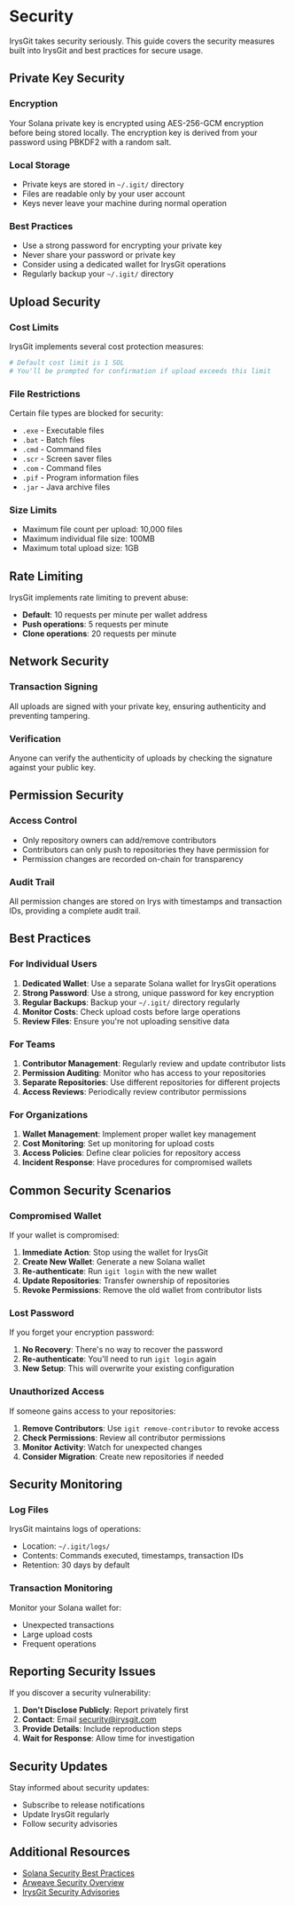 # Security

IrysGit takes security seriously. This guide covers the security measures built into IrysGit and best practices for secure usage.

## Private Key Security

### Encryption
Your Solana private key is encrypted using AES-256-GCM encryption before being stored locally. The encryption key is derived from your password using PBKDF2 with a random salt.

### Local Storage
- Private keys are stored in `~/.igit/` directory
- Files are readable only by your user account
- Keys never leave your machine during normal operation

### Best Practices
- Use a strong password for encrypting your private key
- Never share your password or private key
- Consider using a dedicated wallet for IrysGit operations
- Regularly backup your `~/.igit/` directory

## Upload Security

### Cost Limits
IrysGit implements several cost protection measures:

```bash
# Default cost limit is 1 SOL
# You'll be prompted for confirmation if upload exceeds this limit
```

### File Restrictions
Certain file types are blocked for security:

- `.exe` - Executable files
- `.bat` - Batch files  
- `.cmd` - Command files
- `.scr` - Screen saver files
- `.com` - Command files
- `.pif` - Program information files
- `.jar` - Java archive files

### Size Limits
- Maximum file count per upload: 10,000 files
- Maximum individual file size: 100MB
- Maximum total upload size: 1GB

## Rate Limiting

IrysGit implements rate limiting to prevent abuse:

- **Default**: 10 requests per minute per wallet address
- **Push operations**: 5 requests per minute
- **Clone operations**: 20 requests per minute

## Network Security

### Transaction Signing
All uploads are signed with your private key, ensuring authenticity and preventing tampering.

### Verification
Anyone can verify the authenticity of uploads by checking the signature against your public key.

## Permission Security

### Access Control
- Only repository owners can add/remove contributors
- Contributors can only push to repositories they have permission for
- Permission changes are recorded on-chain for transparency

### Audit Trail
All permission changes are stored on Irys with timestamps and transaction IDs, providing a complete audit trail.

## Best Practices

### For Individual Users

1. **Dedicated Wallet**: Use a separate Solana wallet for IrysGit operations
2. **Strong Password**: Use a strong, unique password for key encryption
3. **Regular Backups**: Backup your `~/.igit/` directory regularly
4. **Monitor Costs**: Check upload costs before large operations
5. **Review Files**: Ensure you're not uploading sensitive data

### For Teams

1. **Contributor Management**: Regularly review and update contributor lists
2. **Permission Auditing**: Monitor who has access to your repositories
3. **Separate Repositories**: Use different repositories for different projects
4. **Access Reviews**: Periodically review contributor permissions

### For Organizations

1. **Wallet Management**: Implement proper wallet key management
2. **Cost Monitoring**: Set up monitoring for upload costs
3. **Access Policies**: Define clear policies for repository access
4. **Incident Response**: Have procedures for compromised wallets

## Common Security Scenarios

### Compromised Wallet
If your wallet is compromised:

1. **Immediate Action**: Stop using the wallet for IrysGit
2. **Create New Wallet**: Generate a new Solana wallet
3. **Re-authenticate**: Run `igit login` with the new wallet
4. **Update Repositories**: Transfer ownership of repositories
5. **Revoke Permissions**: Remove the old wallet from contributor lists

### Lost Password
If you forget your encryption password:

1. **No Recovery**: There's no way to recover the password
2. **Re-authenticate**: You'll need to run `igit login` again
3. **New Setup**: This will overwrite your existing configuration

### Unauthorized Access
If someone gains access to your repositories:

1. **Remove Contributors**: Use `igit remove-contributor` to revoke access
2. **Check Permissions**: Review all contributor permissions
3. **Monitor Activity**: Watch for unexpected changes
4. **Consider Migration**: Create new repositories if needed

## Security Monitoring

### Log Files
IrysGit maintains logs of operations:
- Location: `~/.igit/logs/`
- Contents: Commands executed, timestamps, transaction IDs
- Retention: 30 days by default

### Transaction Monitoring
Monitor your Solana wallet for:
- Unexpected transactions
- Large upload costs
- Frequent operations

## Reporting Security Issues

If you discover a security vulnerability:

1. **Don't Disclose Publicly**: Report privately first
2. **Contact**: Email security@irysgit.com
3. **Provide Details**: Include reproduction steps
4. **Wait for Response**: Allow time for investigation

## Security Updates

Stay informed about security updates:
- Subscribe to release notifications
- Update IrysGit regularly
- Follow security advisories

## Additional Resources

- [Solana Security Best Practices](https://docs.solana.com/developing/programming-model/security)
- [Arweave Security Overview](https://docs.arweave.org/developers/security)
- [IrysGit Security Advisories](https://github.com/yourname/irys-git/security) 